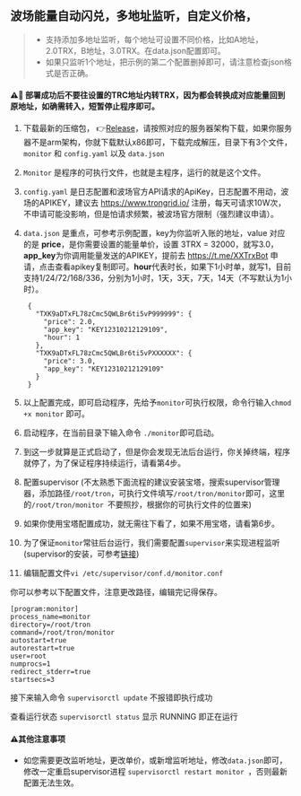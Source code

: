## 波场能量自动闪兑，多地址监听，自定义价格，

> * 支持添加多地址监听，每个地址可设置不同价格，比如A地址，2.0TRX，B地址，3.0TRX。在data.json配置即可。
> * 如果只监听1个地址，把示例的第二个配置删掉即可，请注意检查json格式是否正确。

#### ⚠️🚫 部署成功后不要往设置的TRC地址内转TRX，因为都会转换成对应能量回到原地址，如确需转入，短暂停止程序即可。
1. 下载最新的压缩包， 👉[Release](https://github.com/AE86X/Monitor/releases/)，请按照对应的服务器架构下载，如果你服务器不是arm架构，你就下载默认x86即可，下载完成解压，目录下有3个文件，`monitor` 和  `config.yaml` 以及 `data.json`
2. `Monitor` 是程序的可执行文件，也就是主程序，运行的就是这个文件。
3. `config.yaml` 是日志配置和波场官方API请求的ApiKey，日志配置不用动，波场的APIKEY，建议去 https://www.trongrid.io/ 注册，每天可请求10W次，不申请可能没影响，但是怕请求频繁，被波场官方限制（强烈建议申请）。
4. `data.json` 是重点，可参考示例配置，key为你监听入账的地址，value 对应的是 **price**，是你需要设置的能量单价，设置 3TRX = 32000，就写3.0，**app_key**为你调用能量发送的APIKEY，提前去 https://t.me/XXTrxBot 申请，点击查看apikey复制即可。**hour**代表时长，如果下1小时单，就写1，目前支持1/24/72/168/336，分别为1小时，1天，3天，7天，14天（不写默认为1小时）。

		{
		  "TXK9aDTxFL78zCmc5QWLBr6ti5vP999999": {
		    "price": 2.0,
		    "app_key": "KEY12310212129109",
		    "hour": 1
		  },
		  "TXK9aDTxFL78zCmc5QWLBr6ti5vPXXXXXX": {
		    "price": 3.0,
		    "app_key": "KEY12310212129109"
		  }
		}
		
6. 以上配置完成，即可启动程序，先给予`monitor`可执行权限，命令行输入`chmod +x monitor` 即可。
7. 启动程序，在当前目录下输入命令 `./monitor`即可启动。
8. 到这一步就算是正式启动了，但是你会发现无法后台运行，你关掉终端，程序就停了，为了保证程序持续运行，请看第4步。
9. 配置supervisor (不太熟悉下面流程的建议安装宝塔，搜索supervisor管理器，添加路径`/root/tron`，可执行文件填写`/root/tron/monitor`即可，这里的`/root/tron/monitor `不要照抄，根据你的可执行文件的位置来)
10. 如果你使用宝塔配置成功，就无需往下看了，如果不用宝塔，请看第6步。
11. 为了保证`monitor`常驻后台运行，我们需要配置`supervisor`来实现进程监听  (supervisor的安装，可参考[链接](https://learnku.com/laravel/t/3592/using-supervisor-to-manage-laravel-queue-processes))
12. 编辑配置文件`vi /etc/supervisor/conf.d/monitor.conf`

你可以参考以下配置文件，注意更改路径，编辑完记得保存。

	[program:monitor]
	process_name=monitor
	directory=/root/tron
	command=/root/tron/monitor
	autostart=true
	autorestart=true
	user=root
	numprocs=1
	redirect_stderr=true
	startsecs=3


接下来输入命令 `supervisorctl update` 不报错即执行成功

查看运行状态 `supervisorctl status` 显示 RUNNING 即正在运行


#### ⚠️其他注意事项
* 如您需要更改监听地址，更改单价，或新增监听地址，修改`data.json`即可，修改一定重启supervisor进程 `supervisorctl restart monitor `，否则最新配置无法生效。
